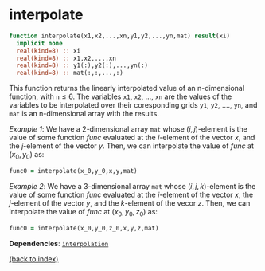 # interpolate

```fortran
function interpolate(x1,x2,...,xn,y1,y2,...,yn,mat) result(xi)
  implicit none
  real(kind=8) :: xi
  real(kind=8) :: x1,x2,...,xn
  real(kind=8) :: y1(:),y2(:),...,yn(:)
  real(kind=8) :: mat(:,:,...,:)
```

This function returns the linearly interpolated value of an n-dimensional function, with ```n```$\leq6$. The variables ```x1```, ```x2```, ..., ```xn``` are the values of the variables to be interpolated over their coresponding grids ```y1```, ```y2```, ...., ```yn```, and ```mat``` is an n-dimensional array with the results.

_Example 1_: We have a 2-dimensional array ```mat``` whose $(i,j)$-element is the value of some function $func$ evaluated at the $i$-element of the vector $x$, and the $j$-element of the vector $y$. Then, we can interpolate the value of $func$ at $(x_0,y_0)$ as:

```fortran
func0 = interpolate(x_0,y_0,x,y,mat)
```

_Example 2_: We have a 3-dimensional array ```mat``` whose $(i,j,k)$-element is the value of some function $func$ evaluated at the $i$-element of the vector $x$, the $j$-element of the vector $y$, and the $k$-element of the vecor $z$. Then, we can interpolate the value of $func$ at $(x_0,y_0,z_0)$ as:

```fortran
func0 = interpolate(x_0,y_0,z_0,x,y,z,mat)
```

**Dependencies**: [```interpolation```](interpolation.md)

[(back to index)](index.md)
